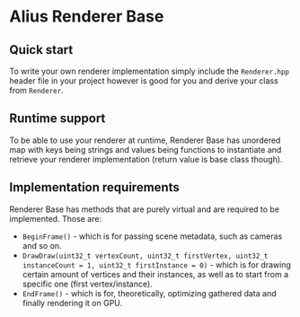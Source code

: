 # Alius Renderer Base

## Quick start

To write your own renderer implementation simply include the `Renderer.hpp` header file in your project however is good
for you and derive your class from `Renderer`.

## Runtime support

To be able to use your renderer at runtime, Renderer Base has unordered map with keys being strings and values being
functions to instantiate and retrieve your renderer implementation (return value is base class though).

## Implementation requirements

Renderer Base has methods that are purely virtual and are required to be implemented. Those are:

- `BeginFrame()` - which is for passing scene metadata, such as cameras and so on.
- `DrawDraw(uint32_t vertexCount, uint32_t firstVertex, uint32_t instanceCount = 1, uint32_t firstInstance = 0)` - which
  is for drawing certain amount of vertices and their instances, as well as to start from a specific one (first
  vertex/instance).
- `EndFrame()` - which is for, theoretically, optimizing gathered data and finally rendering it on GPU.